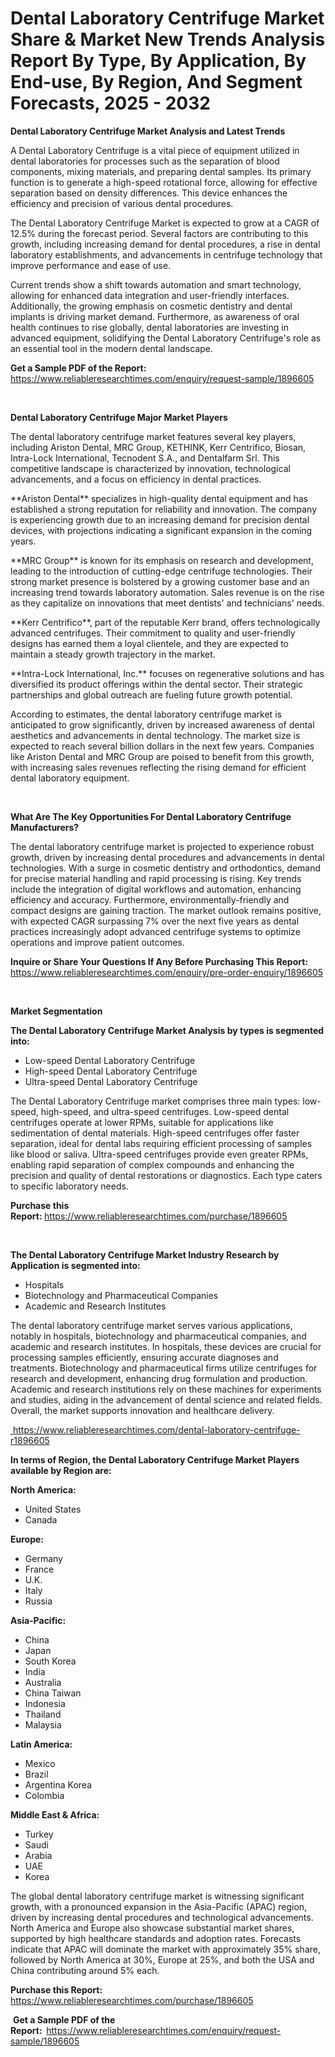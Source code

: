 <p><h1>Dental Laboratory Centrifuge Market Share & Market New Trends Analysis Report By Type, By Application, By End-use, By Region, And Segment Forecasts, 2025 - 2032</h1></p><p><strong>Dental Laboratory Centrifuge Market Analysis and Latest Trends</strong></p>
<p><p>A Dental Laboratory Centrifuge is a vital piece of equipment utilized in dental laboratories for processes such as the separation of blood components, mixing materials, and preparing dental samples. Its primary function is to generate a high-speed rotational force, allowing for effective separation based on density differences. This device enhances the efficiency and precision of various dental procedures.</p><p>The Dental Laboratory Centrifuge Market is expected to grow at a CAGR of 12.5% during the forecast period. Several factors are contributing to this growth, including increasing demand for dental procedures, a rise in dental laboratory establishments, and advancements in centrifuge technology that improve performance and ease of use. </p><p>Current trends show a shift towards automation and smart technology, allowing for enhanced data integration and user-friendly interfaces. Additionally, the growing emphasis on cosmetic dentistry and dental implants is driving market demand. Furthermore, as awareness of oral health continues to rise globally, dental laboratories are investing in advanced equipment, solidifying the Dental Laboratory Centrifuge's role as an essential tool in the modern dental landscape.</p></p>
<p><strong>Get a Sample PDF of the Report:&nbsp;</strong> <a href="https://www.reliableresearchtimes.com/enquiry/request-sample/1896605?utm_campaign=3025&utm_medium=2&utm_source=Github&utm_content=ia&utm_term=16042025&utm_id=dental-laboratory-centrifuge">https://www.reliableresearchtimes.com/enquiry/request-sample/1896605</a></p>
<p>&nbsp;</p>
<p><strong>Dental Laboratory Centrifuge Major Market Players</strong></p>
<p><p>The dental laboratory centrifuge market features several key players, including Ariston Dental, MRC Group, KETHINK, Kerr Centrifico, Biosan, Intra-Lock International, Tecnodent S.A., and Dentalfarm Srl. This competitive landscape is characterized by innovation, technological advancements, and a focus on efficiency in dental practices.</p><p>**Ariston Dental** specializes in high-quality dental equipment and has established a strong reputation for reliability and innovation. The company is experiencing growth due to an increasing demand for precision dental devices, with projections indicating a significant expansion in the coming years.</p><p>**MRC Group** is known for its emphasis on research and development, leading to the introduction of cutting-edge centrifuge technologies. Their strong market presence is bolstered by a growing customer base and an increasing trend towards laboratory automation. Sales revenue is on the rise as they capitalize on innovations that meet dentists' and technicians' needs.</p><p>**Kerr Centrifico**, part of the reputable Kerr brand, offers technologically advanced centrifuges. Their commitment to quality and user-friendly designs has earned them a loyal clientele, and they are expected to maintain a steady growth trajectory in the market.</p><p>**Intra-Lock International, Inc.** focuses on regenerative solutions and has diversified its product offerings within the dental sector. Their strategic partnerships and global outreach are fueling future growth potential.</p><p>According to estimates, the dental laboratory centrifuge market is anticipated to grow significantly, driven by increased awareness of dental aesthetics and advancements in dental technology. The market size is expected to reach several billion dollars in the next few years. Companies like Ariston Dental and MRC Group are poised to benefit from this growth, with increasing sales revenues reflecting the rising demand for efficient dental laboratory equipment.</p></p>
<p>&nbsp;</p>
<p><strong>What Are The Key Opportunities For Dental Laboratory Centrifuge Manufacturers?</strong></p>
<p><p>The dental laboratory centrifuge market is projected to experience robust growth, driven by increasing dental procedures and advancements in dental technologies. With a surge in cosmetic dentistry and orthodontics, demand for precise material handling and rapid processing is rising. Key trends include the integration of digital workflows and automation, enhancing efficiency and accuracy. Furthermore, environmentally-friendly and compact designs are gaining traction. The market outlook remains positive, with expected CAGR surpassing 7% over the next five years as dental practices increasingly adopt advanced centrifuge systems to optimize operations and improve patient outcomes.</p></p>
<p><strong>Inquire or Share Your Questions If Any Before Purchasing This Report:</strong> <a href="https://www.reliableresearchtimes.com/enquiry/pre-order-enquiry/1896605?utm_campaign=3025&utm_medium=2&utm_source=Github&utm_content=ia&utm_term=16042025&utm_id=dental-laboratory-centrifuge">https://www.reliableresearchtimes.com/enquiry/pre-order-enquiry/1896605</a></p>
<p>&nbsp;</p>
<p><strong>Market Segmentation</strong></p>
<p><strong>The Dental Laboratory Centrifuge Market Analysis by types is segmented into:</strong></p>
<p><ul><li>Low-speed Dental Laboratory Centrifuge</li><li>High-speed Dental Laboratory Centrifuge</li><li>Ultra-speed Dental Laboratory Centrifuge</li></ul></p>
<p><p>The Dental Laboratory Centrifuge market comprises three main types: low-speed, high-speed, and ultra-speed centrifuges. Low-speed dental centrifuges operate at lower RPMs, suitable for applications like sedimentation of dental materials. High-speed centrifuges offer faster separation, ideal for dental labs requiring efficient processing of samples like blood or saliva. Ultra-speed centrifuges provide even greater RPMs, enabling rapid separation of complex compounds and enhancing the precision and quality of dental restorations or diagnostics. Each type caters to specific laboratory needs.</p></p>
<p><strong>Purchase this Report:&nbsp;</strong><a href="https://www.reliableresearchtimes.com/purchase/1896605?utm_campaign=3025&utm_medium=2&utm_source=Github&utm_content=ia&utm_term=16042025&utm_id=dental-laboratory-centrifuge">https://www.reliableresearchtimes.com/purchase/1896605</a></p>
<p>&nbsp;</p>
<p><strong>The Dental Laboratory Centrifuge Market Industry Research by Application is segmented into:</strong></p>
<p><ul><li>Hospitals</li><li>Biotechnology and Pharmaceutical Companies</li><li>Academic and Research Institutes</li></ul></p>
<p><p>The dental laboratory centrifuge market serves various applications, notably in hospitals, biotechnology and pharmaceutical companies, and academic and research institutes. In hospitals, these devices are crucial for processing samples efficiently, ensuring accurate diagnoses and treatments. Biotechnology and pharmaceutical firms utilize centrifuges for research and development, enhancing drug formulation and production. Academic and research institutions rely on these machines for experiments and studies, aiding in the advancement of dental science and related fields. Overall, the market supports innovation and healthcare delivery.</p></p>
<p><a href="https://www.reliableresearchtimes.com/dental-laboratory-centrifuge-r1896605?utm_campaign=3025&utm_medium=2&utm_source=Github&utm_content=ia&utm_term=16042025&utm_id=dental-laboratory-centrifuge">&nbsp;https://www.reliableresearchtimes.com/dental-laboratory-centrifuge-r1896605</a></p>
<p><strong>In terms of Region, the Dental Laboratory Centrifuge Market Players available by Region are:</strong></p>
<p>
    <p> <strong> North America: </strong>
        <ul>
            <li>United States</li>
            <li>Canada</li>
        </ul>
        </p> 
    <p> <strong> Europe: </strong>
        <ul>
            <li>Germany</li>
            <li>France</li>
            <li>U.K.</li>
            <li>Italy</li>
            <li>Russia</li>
        </ul>
        </p> 
    <p> <strong> Asia-Pacific: </strong>
        <ul>
            <li>China</li>
            <li>Japan</li>
            <li>South Korea</li>
            <li>India</li>
            <li>Australia</li>
            <li>China Taiwan</li>
            <li>Indonesia</li>
            <li>Thailand</li>
            <li>Malaysia</li>
        </ul>
        </p> 
    <p> <strong> Latin America: </strong>
        <ul>
            <li>Mexico</li>
            <li>Brazil</li>
            <li>Argentina Korea</li>
            <li>Colombia</li>
        </ul>
        </p> 
    <p> <strong> Middle East & Africa: </strong>
        <ul>
            <li>Turkey</li>
            <li>Saudi</li>
            <li>Arabia</li>
            <li>UAE</li>
            <li>Korea</li>
        </ul>
    </p>
    </p>
<p><p>The global dental laboratory centrifuge market is witnessing significant growth, with a pronounced expansion in the Asia-Pacific (APAC) region, driven by increasing dental procedures and technological advancements. North America and Europe also showcase substantial market shares, supported by high healthcare standards and adoption rates. Forecasts indicate that APAC will dominate the market with approximately 35% share, followed by North America at 30%, Europe at 25%, and both the USA and China contributing around 5% each.</p></p>
<p><strong>Purchase this Report: </strong><a href="https://www.reliableresearchtimes.com/purchase/1896605?utm_campaign=3025&utm_medium=2&utm_source=Github&utm_content=ia&utm_term=16042025&utm_id=dental-laboratory-centrifuge">https://www.reliableresearchtimes.com/purchase/1896605</a></p>
<p>&nbsp;<strong>Get a Sample PDF of the Report:&nbsp;&nbsp;</strong><a href="https://www.reliableresearchtimes.com/enquiry/request-sample/1896605?utm_campaign=3025&utm_medium=2&utm_source=Github&utm_content=ia&utm_term=16042025&utm_id=dental-laboratory-centrifuge">https://www.reliableresearchtimes.com/enquiry/request-sample/1896605</a></p>
<p><strong></strong></p>
<p><p></p><p></p><p></p></p>